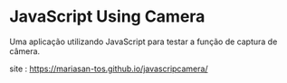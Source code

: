 # JavaScript Using Camera
Uma aplicação utilizando JavaScript para testar a função de captura de câmera. 

site : https://mariasan-tos.github.io/javascripcamera/

